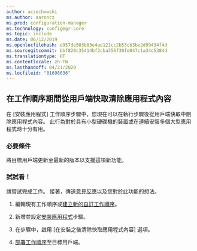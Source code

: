 ```yaml
---
author: aczechowski
ms.author: aaroncz
ms.prod: configuration-manager
ms.technology: configmgr-core
ms.topic: include
ms.date: 06/12/2019
ms.openlocfilehash: e957de503b03e4ae121cc2b53cb3be2d99434f4d
ms.sourcegitcommit: bbf820c35414bf2cba356f30fe047c1a34c5384d
ms.translationtype: HT
ms.contentlocale: zh-TW
ms.lasthandoff: 04/21/2020
ms.locfileid: "81698636"
---
```

## <a name="clear-app-content-from-client-cache-during-task-sequence"></a><a name="bkmk_tscache"></a> 在工作順序期間從用戶端快取清除應用程式內容

<!--4485675-->

在 [安裝應用程式]  工作順序步驟中，您現在可以在執行步驟後從用戶端快取中刪除應用程式內容。 此行為對於具有小型硬碟機的裝置或在連續安裝多個大型應用程式時十分有用。

### <a name="prerequisite"></a>必要條件

將目標用戶端更新至最新的版本以支援這項新功能。

### <a name="try-it-out"></a>試試看！

請嘗試完成工作。 接著，傳送[意見反應](../../../../understand/find-help.md#product-feedback)以及您對於此功能的想法。

1. 編輯現有工作順序或[建立新的自訂工作順序](../../../../../osd/deploy-use/create-a-custom-task-sequence.md)。

1. 新增並設定[安裝應用程式](../../../../../osd/understand/task-sequence-steps.md#BKMK_InstallApplication)步驟。

1. 在步驟中，啟用 [在安裝之後清除快取應用程式內容]  選項。

1. [部署工作順序](../../../../../osd/deploy-use/deploy-a-task-sequence.md)至目標用戶端。
